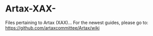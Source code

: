 # Artax-XAX-
Files pertaining to Artax (XAX)...
For the newest guides, please go to: https://github.com/artaxcommittee/Artax/wiki
